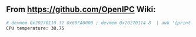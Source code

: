 ## From https://github.com/OpenIPC Wiki:

```bash
# devmem 0x20270110 32 0x60FA0000 ; devmem 0x20270114 8  | awk '{print "CPU temperature: " ((($1)*180)/256)-40}'
CPU temperature: 38.75
```
